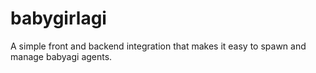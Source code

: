 # babygirlagi
A simple front and backend integration that makes it easy to spawn and manage babyagi agents. 

